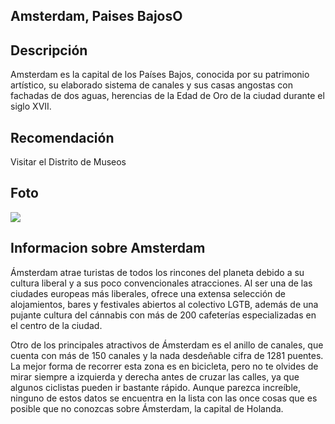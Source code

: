 ## Amsterdam, Paises BajosO

## Descripción

Amsterdam es la capital de los Países Bajos, conocida por su patrimonio artístico, su elaborado sistema de canales y sus casas angostas con fachadas de dos aguas, herencias de la Edad de Oro de la ciudad durante el siglo XVII.

## Recomendación

Visitar el Distrito de Museos 

## Foto
![](https://www.google.com/search?sca_esv=e3144f6254eef5eb&cs=1&sxsrf=AHTn8zpeFuoA2PRA_PD4RJOYyUnvxAxclw:1740486435024&q=%C3%81msterdam&udm=2&fbs=ABzOT_BnMAgCWdhr5zilP5f1cnRvK9uZj3HA_MTJAA6lXR8yQOHuLLuvP9rOMou0fHm-Hy8sYGFoN9cTETvpa-x59fPcXx0zffFn4aFQ7MaF1Fv3WHDwUOnqFXXkHT5Z264dQmlgcc9mUBwD8A1bry91UeN2Y0FsHU1WoQZ_5NJO4P3Cx4-JoCKIzTDyD1vGjTxdhezApsCVlw61rtPSD3ie1lWHFLEx3A&sa=X&ved=2ahUKEwiNu8id6d6LAxX_RzABHTe6BpwQtKgLegQIGhAB&biw=2225&bih=2042&dpr=1#vhid=DnWrhX0plSZM_M&vssid=mosaic)

## Informacion sobre Amsterdam


Ámsterdam atrae turistas de todos los rincones del planeta debido a su cultura liberal y a sus poco convencionales atracciones. Al ser una de las ciudades europeas más liberales, ofrece una extensa selección de alojamientos, bares y festivales abiertos al colectivo LGTB, además de una pujante cultura del cánnabis con más de 200 cafeterías especializadas en el centro de la ciudad.

Otro de los principales atractivos de Ámsterdam es el anillo de canales, que cuenta con más de 150 canales y la nada desdeñable cifra de 1281 puentes. La mejor forma de recorrer esta zona es en bicicleta, pero no te olvides de mirar siempre a izquierda y derecha antes de cruzar las calles, ya que algunos ciclistas pueden ir bastante rápido. Aunque parezca increíble, ninguno de estos datos se encuentra en la lista con las once cosas que es posible que no conozcas sobre Ámsterdam, la capital de Holanda.


